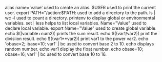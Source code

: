 alias name='value' used to create an alias.
$USER used to print the current user.
export PATH="/action:$PATH: used to add a directory to the path.
ls | wc -l used to count a directory.
printenv to display global or environmental variables.
set | less helps to list local variables.
Name="Value" used to declare local variable.
export Name="Value" used to create global variable.
echo $((variable+num2)) prints the sum result. 
echo $((var1/var2)) print the divisiion result.
echo $((var1**var2)) print var1 to the power var2.
echo 'obase=2; ibase=10; var1' | bc used to convert base 2 to 10.
echo displays random number.
echo var1 display the float number.
echo obase=10; obase=16; var1' | bc used to convert base 10 to 16.
